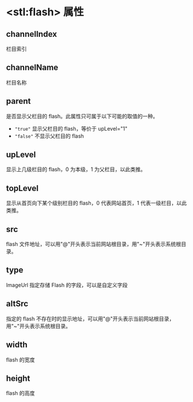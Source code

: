 # &lt;stl:flash&gt; 属性

## channelIndex

栏目索引

## channelName

栏目名称

## parent

是否显示父栏目的 flash。此属性只可属于以下可能的取值的一种。

- `"true"` 显示父栏目的 flash，等价于 upLevel="1"
- `"false"` 不显示父栏目的 flash

## upLevel

显示上几级栏目的 flash，0 为本级，1 为父栏目，以此类推。

## topLevel

显示从首页向下某个级别栏目的 flash，0 代表网站首页，1 代表一级栏目，以此类推。

## src

flash 文件地址，可以用"@"开头表示当前网站根目录，用"~"开头表示系统根目录。

## type

ImageUrl 指定存储 Flash 的字段，可以是自定义字段

## altSrc

指定的 flash 不存在时的显示地址，可以用"@"开头表示当前网站根目录，用"~"开头表示系统根目录。

## width

flash 的宽度

## height

flash 的高度
